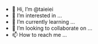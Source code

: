 - 👋 Hi, I’m @taieiei
- 👀 I’m interested in ...
- 🌱 I’m currently learning ...
- 💞️ I’m looking to collaborate on ...
- 📫 How to reach me ...

<!---
taieiei/taieiei is a ✨ special ✨ repository because its `README.md` (this file) appears on your GitHub profile.
You can click the Preview link to take a look at your changes.
--->
